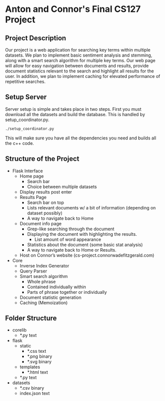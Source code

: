 # Anton and Connor's Final CS127 Project

## Project Description

Our project is a web application for searching key terms within multiple datasets. We plan to implement basic sentiment analysis and stemming, along with a smart search algorithm for multiple key terms. Our web page will allow for easy navigation between documents and results, provide document statistics relevant to the search and highlight all results for the user. In addition, we plan to implement caching for elevated performance of repetitive searches.

## Setup Server

Server setup is simple and takes place in two steps. First you must download all the datasets and build the database. This is handled by setup_coordinator.py.

```
./setup_coordinator.py
```

This will make sure you have all the dependencies you need and builds all the c++ code.

## Structure of the Project

 - Flask Interface
   - Home page
     - Search bar
     - Choice between multiple datasets
   - Display results post enter
   - Results Page
     - Search bar on top
     - Lists relevant documents w/ a bit of information (depending on dataset possibly)
     - A way to navigate back to Home
   - Document info page
     - Grep-like searching through the document
     - Displaying the document with highlighting the results.
       - List amount of word appearance
     - Statistics about the document (some basic stat analysis)
     - A way to navigate back to Home or Results.
   - Host on Connor’s website (cs-project.connorwadefitzgerald.com)
 - Core
   - Inverse Index Generator
   - Query Parser
   - Smart search algorithm
     - Whole phrase
     - Contained individually within
     - Parts of phrase together or individually
   - Document statistic generation
   - Caching (Memoization)

## Folder Structure

 - corelib
   - \*.py text
 - flask
   - static
     - \*.css text
     - \*.png binary
     - \*.svg binary
   - templates
     - \*.html text
   - \*.py text
 - datasets
   - \*.csv binary
   - index.json text

